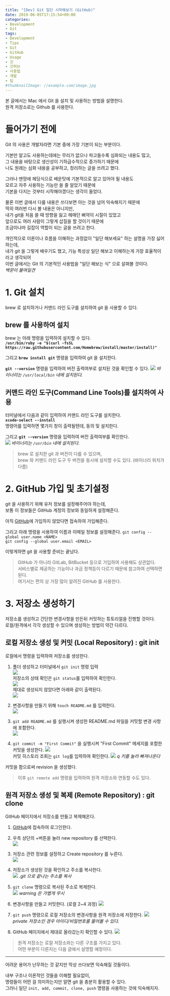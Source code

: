 ```yaml
---
title: "[Dev] Git 일단 시작해보기 (GitHub)"
date: 2019-06-05T17:15:54+09:00
categories:
- Development
- Git
tags:
- Development
- Tips
- Git
- GitHub
- Usage
- 깃
- 깃허브
- 사용법
- 개발
- 팁
#thumbnailImage: //example.com/image.jpg
---
```

본 글에서는 Mac 에서 Git 을 설치 및 사용하는 방법을 설명한다.  
원격 저장소로는 Github 를 사용한다.
<!--more-->

<!--toc-->

# 들어가기 전에 
Git 의 사용은 개발자라면 기본 중에 가장 기본이 되는 부분이다.

기본만 알고도 사용하는데에는 무리가 없으나 파고들수록 심화되는 내용도 많고,  
그 내용을 바탕으로 생산성이 기하급수적으로 증가하기 때문에  
나도 원래는 심화 내용을 공부하고, 정리하는 글을 쓰려고 했다.

그러나 맨땅에 헤딩식으로 배운탓에 기본적으로 알고 있어야 될 내용도  
모르고 자주 사용하는 기능만 쓸 줄 알았기 때문에   
기본을 다지는 것부터 시작해야겠다는 생각이 들었다.

물론 이번 글에서 다룰 내용은 쓰다보면 아는 것을 넘어 익숙해지기 때문에  
딱히 여러번 다시 볼 내용은 아니지만,  
내가 git을 처음 쓸 때 방향을 잃고 헤매던 삐약이 시절이 있었고  
앞으로도 여러 사람이 그렇게 삽질을 할 것이기 때문에  
조금이나마 길잡이 역할이 되는 글을 쓰려고 한다.

개인적으로 이론이나 흐름을 이해하는 과정없이 "일단 해보세요" 하는 설명을 가장 싫어하는데,  
내가 git 을 그렇게 배우기도 했고, 기능 특성상 일단 해보고 이해하는게 가장 효율적이라고 생각되어  
이번 글에서는 Git 의 기본적인 사용법을 "일단 해보는 식" 으로 살펴볼 것이다.  
*백문이 불여일견*

# 1. Git 설치
brew 로 설치하거나 커맨드 라인 도구를 설치하여 git 을 사용할 수 있다.
## brew 를 사용하여 설치
brew 는 아래 명령을 입력하여 설치할 수 있다.  
**`/usr/bin/ruby -e "$(curl -fsSL https://raw.githubusercontent.com/Homebrew/install/master/install)"`**

그리고 **`brew install git`** 명령을 입력하여 git 을 설치한다.

**`git --version`** 명령을 입력하여 버전 출력여부로 설치된 것을 확인할 수 있다.
![](/res/img/dev/git_normal_version.png) *바이너리는 `/usr/local/bin` 내에 설치된다.*

## 커맨드 라인 도구(Command Line Tools)를 설치하여 사용

터미널에서 다음과 같이 입력하여 커맨드 라인 도구를 설치한다.  
**`xcode-select --install`**  
명령어를 입력하면 몇가지 창이 출력될텐데, 동의 및 설치한다.

그리고 **`git --version`** 명령을 입력하여 버전 출력여부를 확인한다.  
![](/res/img/dev/git_apple_version.png) *바이너리는 `/usr/bin` 내에 설치된다.*

> brew 로 설치한 git 과 버전이 다를 수 있으며,  
> brew 와 커맨드 라인 도구 두 버전을 동시에 설치할 수도 있다. (바이너리 위치가 다름)

# 2. GitHub 가입 및 초기설정
git 을 사용하기 위해 유저 정보를 설정해주어야 하는데,  
보통 이 정보들은 GitHub 계정의 정보와 동일하게 설정해준다.

아직 [GitHub](https://github.com)에 가입하지 않았다면 접속하여 가입해준다.

그리고 아래 명령을 사용하여 이름과 이메일 정보를 설정해준다.
`git config --global user.name <NAME>`  
`git config --global user.email <EMAIL>`

이렇게하면 git 을 사용할 준비는 끝났다.

> GitHub 가 아니라 GitLab, BitBucket 등으로 가입하여 사용해도 상관없다.  
> 서비스별로 제공하는 기능이나 과금 정책등이 다르기 때문에 참고하여 선택하면 된다.  
> 여기서는 편의 상 가장 많이 알려진 GitHub 를 사용한다.

# 3. 저장소 생성하기
저장소를 생성하고 간단한 변경사항을 만든뒤 커밋하는 튜토리얼을 진행할 것이다.  
로컬/원격에서 각각 생성할 수 있으며 생성하는 방법이 약간 다르다.

## 로컬 저장소 생성 및 커밋 (Local Repository) : git init
로컬에서 명령을 입력하여 저장소를 생성한다.

1. 폴더 생성하고 터미널에서 `git init` 명령 입력  
![](/res/img/dev/gitinit.png)  
저장소의 상태 확인은 `git status`를 입력하여 확인한다.  
![](/res/img/dev/gitstatus.png)  
제대로 생성되지 않았다면 아래와 같이 출력된다.  
![](/res/img/dev/git_status_norepo.png)

2. 변경사항을 만들기 위해 `touch README.md` 를 입력한다.  
![](/res/img/dev/gitstatuschanged.png)

3. `git add README.md` 를 실행시켜 생성한 README.md 파일을 커밋할 변경 사항에 포함한다.  
![](/res/img/dev/gitadded.png)

4. `git commit -m "First Commit"` 을 실행시켜 "First Commit" 메세지를 포함한 커밋을 생성한다.
![](/res/img/dev/firstcommit.png)  
커밋 히스토리 조회는 `git log`를 입력하여 확인한다.
![](/res/img/dev/gitlog.png) *q 키를 눌러 빠져나온다*

커밋을 함으로써 revision 을 생성했다. 

> 이후 `git remote add` 명령을 입력하여 원격 저장소와 연동할 수도 있다.

## 원격 저장소 생성 및 복제 (Remote Repository) : git clone
GitHub 페이지에서 저장소를 만들고 복제해온다.

1. [GitHub](https://github.com)에 접속하여 로그인한다.

2. 우측 상단의 +버튼을 눌러 new repository 를 선택한다.  
![](/res/img/dev/github_new_repo.png)

3. 저장소 관련 정보를 설정하고 Create repository 를 누른다.  
![](/res/img/dev/github_create_repo.png)

4. 저장소가 생성된 것을 확인하고 주소를 복사한다.  
![](/res/img/dev/github_repo_page.png) *.git 으로 끝나는 주소를 복사* 

5. `git clone` 명령으로 복사된 주소로 복제한다.  
![](/res/img/dev/gitclone.png) *warning 은 가볍게 무시*

6. 변경사항을 만들고 커밋한다. (로컬 2~4 과정)
![](/res/img/dev/gitcommit_sum.png)

7. `git push` 명령으로 로컬 저장소의 변경사항을 원격 저장소에 저장한다.
![](/res/img/dev/gitpush.png) *private 저장소인 경우 아이디/비밀번호를 물어볼 수 있다.*

8. GitHub 페이지에서 제대로 올라갔는지 확인할 수 있다.
![](/res/img/dev/github_result.png)

> 원격 저장소는 로컬 저장소와는 다른 구조를 가지고 있다.  
> 어떤 부분이 다른지는 다음 글에서 설명할 예정이다.

---
어려운 용어가 난무하는 것 같지만 막상 쓰다보면 익숙해질 것들이다.

내부 구조나 이론적인 것들을 이해할 필요없이,   
명령들이 어떤 걸 의미하는지만 알면 git 을 충분히 활용할 수 있다.    
그러니 일단 `init, add, commit, clone, push` 명령을 사용하는 것에 익숙해지자.